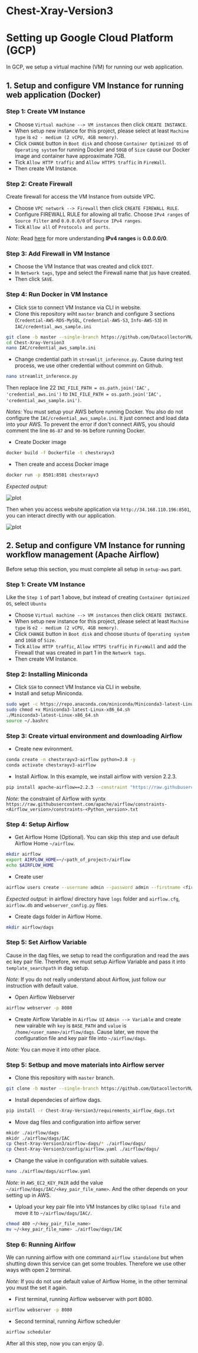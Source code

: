 # Chest-Xray-Version3


# Setting up Google Cloud Platform (GCP)
In GCP, we setup a virtual machine (VM) for running our web application.

## 1. Setup and configure VM Instance for running web application (Docker)
### Step 1: Create VM Instance
- Choose `Virtual machine --> VM instances` then click `CREATE INSTANCE`. 
- When setup new instance for this project, please select at least `Machine type` is `e2 - medium (2 vCPU, 4GB memory)`.
- Click `CHANGE` button in `Boot disk` and choose `Container Optimized OS` of `Operating system` for running Docker and `50GB` of `Size` cause our Docker image and container have approaximate 7GB.
- Tick `Allow HTTP traffic` and `Allow HTTPS traffic` in `FireWall`.
- Then create VM Instance.

### Step 2: Create Firewall
Create firewall for access the VM Instance from outside VPC.
- Choose `VPC network --> Firewall` then click `CREATE FIREWALL RULE`. 
- Configure FIREWALL RULE for allowing all trafic. Choose `IPv4 ranges` of `Source Filter` and `0.0.0.0/0` of `Source IPv4 ranges`.
- Tick `Allow all` of `Protocols and ports`.

*Note:* Read [here](https://www.quora.com/What-does-0-0-0-0-0-mean-in-context-of-networking-IP-addressing-If-it-is-a-default-route-to-the-rest-where-exactly-does-this-%E2%80%9Crest%E2%80%9D-lie) for more understanding **IPv4 ranges** is **0.0.0.0/0**.

### Step 3: Add Firewall in VM Instance
- Choose the VM Instance that was created and click `EDIT`.
- In `Network tags`, type and select the Firewall name that jus have created. 
- Then click `SAVE`.

### Step 4: Run Docker in VM Instance
- Click `SSH` to connect VM Instance via CLI in website.
- Clone this repository wiht `master` branch and configure 3 sections (`Credential-AWS-RDS-MySQL`, `Credential-AWS-S3`, `Info-AWS-S3`) in `IAC/credential_aws_sample.ini` 
```bash
git clone -b master --single-branch https://github.com/DatacollectorVN/Chest-Xray-Version3.git
cd Chest-Xray-Version3
nano IAC/credential_aws_sample.ini
```
- Change credential path in `streamlit_inference.py`. Cause during test process, we use other credential without commint on Github.
```bash
nano streamlit_inference.py
```
Then replace line 22 `INI_FILE_PATH = os.path.join('IAC', 'credential_aws.ini')` to `INI_FILE_PATH = os.path.join('IAC', 'credential_aws_sample.ini')`.

*Notes:* You must setup your AWS before running Docker. You also do not configure the `IAC/credential_aws_sample.ini`. It just connect and load data into your AWS. To prevent the error if don't connect AWS, you should comment the line `86-87` and `90-96` before running Docker.

- Create Docker image
```bash
docker build -f Dockerfile -t chestxrayv3 
```
- Then create and access Docker image 
```bash
docker run -p 8501:8501 chestxrayv3
```

*Expected output:*

![plot](https://github.com/DatacollectorVN/Chest-Xray-Version3/blob/master/public-imgs/setup_gcp_fig1.png?raw=true)

Then when you access website application via `http://34.168.110.196:8501`, you can interact directly with our application.

![plot](https://github.com/DatacollectorVN/Chest-Xray-Version3/blob/master/public-imgs/setup_gcp_fig2.png?raw=true)

## 2. Setup and configure VM Instance for running workflow management (Apache Airflow)
Before setup this section, you must complete all setup in `setup-aws` part.
### Step 1: Create VM Instance
Like the `Step 1` of part 1 above, but instead of creating `Container Optimized OS`, select `Ubuntu`

- Choose `Virtual machine --> VM instances` then click `CREATE INSTANCE`. 
- When setup new instance for this project, please select at least `Machine type` is `e2 - medium (2 vCPU, 4GB memory)`.
- Click `CHANGE` button in `Boot disk` and choose `Ubuntu` of `Operating system` and `10GB` of `Size`.
- Tick `Allow HTTP traffic`, `Allow HTTPS traffic` in `FireWall` and add the Firewall that was created in part 1 in the `Network tags`.
- Then create VM Instance.


### Step 2: Installing Miniconda
- Click `SSH` to connect VM Instance via CLI in website.
- Install and setup Miniconda.
```bash
sudo wget -c https://repo.anaconda.com/miniconda/Miniconda3-latest-Linux-x86_64.sh
sudo chmod +x Miniconda3-latest-Linux-x86_64.sh
./Miniconda3-latest-Linux-x86_64.sh
source ~/.bashrc
```
### Step 3: Create virtual environment and downloading Airflow
- Create new evironment.
```bash
conda create -n chestxrayv3-airflow python=3.8 -y
conda activate chestxrayv3-airflow
```

- Install Airflow. In this example, we install airflow with version 2.2.3.
```bash
pip install apache-airflow==2.2.3 --constraint "https://raw.githubusercontent.com/apache/airflow/constraints-2.2.3/constraints-3.8.txt"
```

*Note:* the constraint of Airflow with syntx `https://raw.githubusercontent.com/apache/airflow/constraints-<Airflow_version>/constraints-<Python_version>.txt`

### Step 4: Setup Airflow
- Get Airflow Home (Optional). You can skip this step and use default Airflow Home `~/airflow`.
```bash
mkdir airflow
export AIRFLOW_HOME=~/<path_of_project>/airflow
echo $AIRFLOW_HOME
```
- Create user
```bash
airflow users create --username admin --password admin --firstname <first_name> --lastname <last_name> --role Admin --email <email>
```
*Expected output:* in airflow/ directory have `logs` folder and `airflow.cfg`, `airflow.db` and `webserver_config.py` files.

- Create dags folder in Airflow Home.
```bash
mkdir airflow/dags
```

### Step 5: Set Airflow Variable
Cause in the dag files, we setup to read the configuration and read the aws ec key pair file. Therefore, we must setup Airflow Variable and pass it into `template_searchpath` in dag setup. 

*Note:* If you do not really understand about Airflow, just follow our instruction with default value.

- Open Airflow Webserver
```bash
airflow webserver -p 8080
```
- Create Airflow Variable in `Airflow UI`
`Admin --> Variable` and create new vairable wih `key` is `BASE_PATH` and `value` is `/home/<user_name>/airflow/dags`. Cause later, we move the configuration file and key pair file into `~/airflow/dags`. 

*Note:* You can move it into other place.

### Step 5: Setbup and move materials into Airflow server
- Clone this repository with `master` branch.
```bash
git clone -b master --single-branch https://github.com/DatacollectorVN/Chest-Xray-Version3.git
```

- Install dependecies of airflow dags.
```bash
pip install -r Chest-Xray-Version3/requirements_airflow_dags.txt
```

- Move dag files and configuration into airflow server
```bash
mkidr ./airflow/dags
mkidr ./airflow/dags/IAC
cp Chest-Xray-Version3/airflow-dags/* ./airflow/dags/
cp Chest-Xray-Version3/config/airflow.yaml ./airflow/dags/
```

- Change the value in configuration with suitable values.
```bash
nano ./airflow/dags/airflow.yaml
```
*Note:* in `AWS_EC2_KEY_PAIR` add the value `~/airflow/dags/IAC/<key_pair_file_name>`. And the other depends on your setting up in AWS.

- Upload your key pair file into VM Instances by clikc `Upload file` and move it to `~/airflow/dags/IAC/`.
```bash
chmod 400 ~/<key_pair_file_name>
mv ~/<key_pair_file_name> ./airflow/dags/IAC
```

### Step 6: Running Airlfow
We can running airflow with one command `airflow standalone` but when shutting down this service can get some troubles. Therefore we use other ways with open 2 terminal.

*Note:* If you do not use default value of Airflow Home, in the other terminal you must the set it again.
- First terminal, running Airflow webserver with port 8080.
```bash
airflow webserver -p 8080
```

- Second terminal, running Airflow scheduler
```bash
airflow scheduler
```

After all this step, now you can enjoy 😝.
